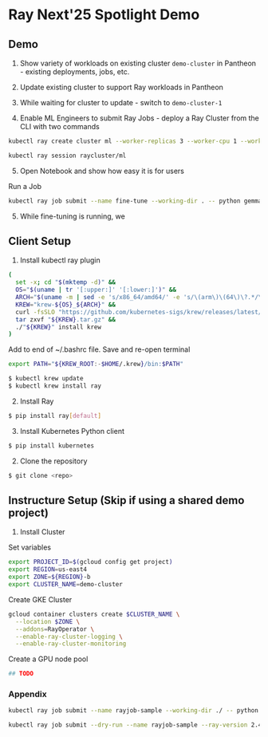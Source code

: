 # Ray Next'25 Spotlight Demo

## Demo
1. Show variety of workloads on existing cluster `demo-cluster` in Pantheon - existing deployments, jobs, etc.

2. Update existing cluster to support Ray workloads in Pantheon

3. While waiting for cluster to update - switch to `demo-cluster-1`

4. Enable ML Engineers to submit Ray Jobs - deploy a Ray Cluster from the CLI with two commands

```bash
kubectl ray create cluster ml --worker-replicas 3 --worker-cpu 1 --worker-gpu 1
```

```bash
kubectl ray session raycluster/ml
```

5. Open Notebook and show how easy it is for users

Run a Job
```bash
kubectl ray job submit --name fine-tune --working-dir . -- python gemma-fine-tune.py
```
5. While fine-tuning is running, we 



## Client Setup

1. Install kubectl ray plugin

```bash
(
  set -x; cd "$(mktemp -d)" &&
  OS="$(uname | tr '[:upper:]' '[:lower:]')" &&
  ARCH="$(uname -m | sed -e 's/x86_64/amd64/' -e 's/\(arm\)\(64\)\?.*/\1\2/' -e 's/aarch64$/arm64/')" &&
  KREW="krew-${OS}_${ARCH}" &&
  curl -fsSLO "https://github.com/kubernetes-sigs/krew/releases/latest/download/${KREW}.tar.gz" &&
  tar zxvf "${KREW}.tar.gz" &&
  ./"${KREW}" install krew
)
```

Add to end of ~/.bashrc file.  Save and re-open terminal
```bash
export PATH="${KREW_ROOT:-$HOME/.krew}/bin:$PATH"
```

```bash
$ kubectl krew update
$ kubectl krew install ray
```

2. Install Ray

```bash
$ pip install ray[default]
```

3. Install Kubernetes Python client

```bash
$ pip install kubernetes
```

2. Clone the repository

```bash
$ git clone <repo>
```

## Instructure Setup (Skip if using a shared demo project)

1. Install Cluster

Set variables
```bash
export PROJECT_ID=$(gcloud config get project)
export REGION=us-east4
export ZONE=${REGION}-b
export CLUSTER_NAME=demo-cluster
```

Create GKE Cluster
```bash
gcloud container clusters create $CLUSTER_NAME \
  --location $ZONE \
  --addons=RayOperator \
  --enable-ray-cluster-logging \
  --enable-ray-cluster-monitoring
```

Create a GPU node pool
```bash
## TODO
```

### Appendix
```bash
kubectl ray job submit --name rayjob-sample --working-dir ./ -- python my_script.py
```

```bash
kubectl ray job submit --dry-run --name rayjob-sample --ray-version 2.41.0 --image rayproject/ray:2.41.0 --head-cpu 1 --head-memory 5Gi --worker-replicas 3 --worker-cpu 1 --worker-memory 5Gi --runtime-env ./runtimeEnv.yaml  -- python my_script.py